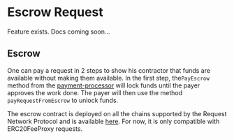 # Escrow Request

Feature exists. Docs coming soon...

## Escrow

One can pay a request in 2 steps to show his contractor that funds are available without making them available. In the first step, the`PayEscrow` method from the [payment-processor](https://github.com/RequestNetwork/requestNetwork/blob/master/packages/payment-processor/src/payment/erc20-escrow-payment.ts) will lock funds until the payer approves the work done. The payer will then use the method `payRequestFromEscrow` to unlock funds.

The escrow contract is deployed on all the chains supported by the Request Network Protocol and is available [here](https://github.com/RequestNetwork/requestNetwork/blob/master/packages/smart-contracts/src/lib/artifacts/ERC20EscrowToPay/index.ts). For now, it is only compatible with ERC20FeeProxy requests.

